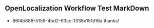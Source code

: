## OpenLocalization Workflow Test MarkDown
* 86f4b888-5159-4bd2-93cc-1338e151d16a thanks!

<!--HONumber=Aug16_HO3-->


